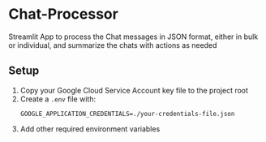 # Chat-Processor
Streamlit App to process the Chat messages in JSON format, either in bulk or individual, and summarize the chats with actions as needed

## Setup

1. Copy your Google Cloud Service Account key file to the project root
2. Create a `.env` file with:
   ```
   GOOGLE_APPLICATION_CREDENTIALS=./your-credentials-file.json
   ```
3. Add other required environment variables

